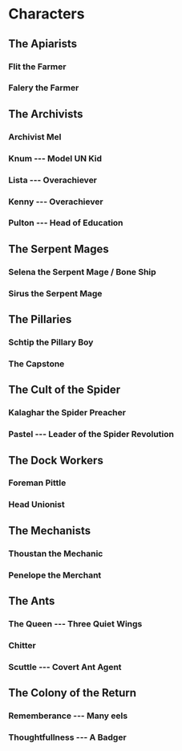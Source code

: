 # Characters

## The Apiarists

### Flit the Farmer

### Falery the Farmer

## The Archivists

### Archivist Mel

### Knum --- Model UN Kid

### Lista --- Overachiever

### Kenny --- Overachiever

### Pulton --- Head of Education

## The Serpent Mages

### Selena the Serpent Mage / Bone Ship

### Sirus the Serpent Mage

## The Pillaries

### Schtip the Pillary Boy

### The Capstone

## The Cult of the Spider

### Kalaghar the Spider Preacher

### Pastel --- Leader of the Spider Revolution

## The Dock Workers

### Foreman Pittle

### Head Unionist

## The Mechanists

### Thoustan the Mechanic

### Penelope the Merchant

## The Ants

### The Queen --- Three Quiet Wings

### Chitter

### Scuttle --- Covert Ant Agent

## The Colony of the Return

### Rememberance --- Many eels

### Thoughtfullness --- A Badger
